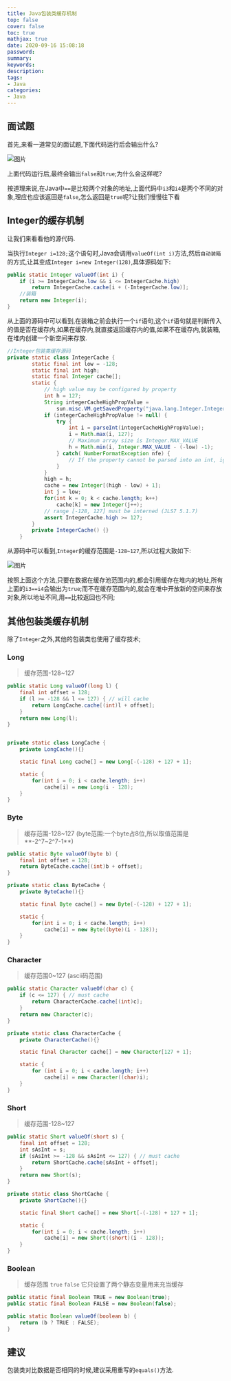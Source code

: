 ```yaml
---
title: Java包装类缓存机制
top: false
cover: false
toc: true
mathjax: true
date: 2020-09-16 15:08:18
password:
summary:
keywords:
description:
tags:
- Java
categories:
- Java
---
```






## 面试题

首先,来看一道常见的面试题,下面代码运行后会输出什么?

![图片](https://cdn.jsdelivr.net/gh/greycodee/images@main/images/2021/10/08/20200603110911.png)

上面代码运行后,最终会输出`false`和`true`;为什么会这样呢?

按道理来说,在Java中`==`是比较两个对象的地址,上面代码中`i3`和`i4`是两个不同的对象,理应也应该返回是`false`,怎么返回是`true`呢?让我们慢慢往下看

## Integer的缓存机制

让我们来看看他的源代码.

当执行`Integer i=128;`这个语句时,Java会调用`valueOf(int i)`方法,然后`自动装箱`的方式,让其变成`Integer i=new Integer(128)`,具体源码如下:

```java
public static Integer valueOf(int i) {
    if (i >= IntegerCache.low && i <= IntegerCache.high)
        return IntegerCache.cache[i + (-IntegerCache.low)];
    //装箱
    return new Integer(i);
}
```

从上面的源码中可以看到,在装箱之前会执行一个`if`语句,这个`if`语句就是判断传入的值是否在缓存内,如果在缓存内,就直接返回缓存内的值,如果不在缓存内,就装箱,在堆内创建一个新空间来存放.

```java
//Integer包装类缓存源码
private static class IntegerCache {
        static final int low = -128;
        static final int high;
        static final Integer cache[];
        static {
            // high value may be configured by property
            int h = 127;
            String integerCacheHighPropValue =
                sun.misc.VM.getSavedProperty("java.lang.Integer.IntegerCache.high");
            if (integerCacheHighPropValue != null) {
                try {
                    int i = parseInt(integerCacheHighPropValue);
                    i = Math.max(i, 127);
                    // Maximum array size is Integer.MAX_VALUE
                    h = Math.min(i, Integer.MAX_VALUE - (-low) -1);
                } catch( NumberFormatException nfe) {
                    // If the property cannot be parsed into an int, ignore it.
                }
            }
            high = h;
            cache = new Integer[(high - low) + 1];
            int j = low;
            for(int k = 0; k < cache.length; k++)
                cache[k] = new Integer(j++);
            // range [-128, 127] must be interned (JLS7 5.1.7)
            assert IntegerCache.high >= 127;
        }
        private IntegerCache() {}
    }
```

从源码中可以看到,`Integer`的缓存范围是`-128~127`,所以过程大致如下:

![图片](https://cdn.jsdelivr.net/gh/greycodee/images@main/images/2021/10/08/20200603114246.png)

按照上面这个方法,只要在数据在缓存池范围内的,都会引用缓存在堆内的地址,所有上面的`i3==i4`会输出为`true`;而不在缓存范围内的,就会在堆中开放新的空间来存放对象,所以地址不同,用`==`比较返回也不同;

## 其他包装类缓存机制

除了`Integer`之外,其他的包装类也使用了缓存技术;

### Long

> 缓存范围-128~127



```java
public static Long valueOf(long l) {
    final int offset = 128;
    if (l >= -128 && l <= 127) { // will cache
        return LongCache.cache[(int)l + offset];
    }
    return new Long(l);
}


private static class LongCache {
    private LongCache(){}

    static final Long cache[] = new Long[-(-128) + 127 + 1];

    static {
        for(int i = 0; i < cache.length; i++)
            cache[i] = new Long(i - 128);
    }
}
```

### Byte

> 缓存范围-128~127   (byte范围:一个byte占8位,所以取值范围是**-2^7~2^7-1**)



```java
public static Byte valueOf(byte b) {
    final int offset = 128;
    return ByteCache.cache[(int)b + offset];
}

private static class ByteCache {
    private ByteCache(){}

    static final Byte cache[] = new Byte[-(-128) + 127 + 1];

    static {
        for(int i = 0; i < cache.length; i++)
            cache[i] = new Byte((byte)(i - 128));
    }
}
```

### Character

> 缓存范围0~127  (ascii码范围) 



```java
public static Character valueOf(char c) {
    if (c <= 127) { // must cache
        return CharacterCache.cache[(int)c];
    }
    return new Character(c);
}

private static class CharacterCache {
    private CharacterCache(){}

    static final Character cache[] = new Character[127 + 1];

    static {
        for (int i = 0; i < cache.length; i++)
            cache[i] = new Character((char)i);
    }
}
```

### Short

> 缓存范围-128~127



```java
public static Short valueOf(short s) {
    final int offset = 128;
    int sAsInt = s;
    if (sAsInt >= -128 && sAsInt <= 127) { // must cache
        return ShortCache.cache[sAsInt + offset];
    }
    return new Short(s);
}

private static class ShortCache {
    private ShortCache(){}

    static final Short cache[] = new Short[-(-128) + 127 + 1];

    static {
        for(int i = 0; i < cache.length; i++)
            cache[i] = new Short((short)(i - 128));
    }
}
```

### Boolean

> 缓存范围 `true`  `false`     它只设置了两个静态变量用来充当缓存



```java
public static final Boolean TRUE = new Boolean(true);
public static final Boolean FALSE = new Boolean(false);

public static Boolean valueOf(boolean b) {
    return (b ? TRUE : FALSE);
}
```

## 建议

包装类对比数据是否相同的时候,建议采用重写的`equals()`方法.